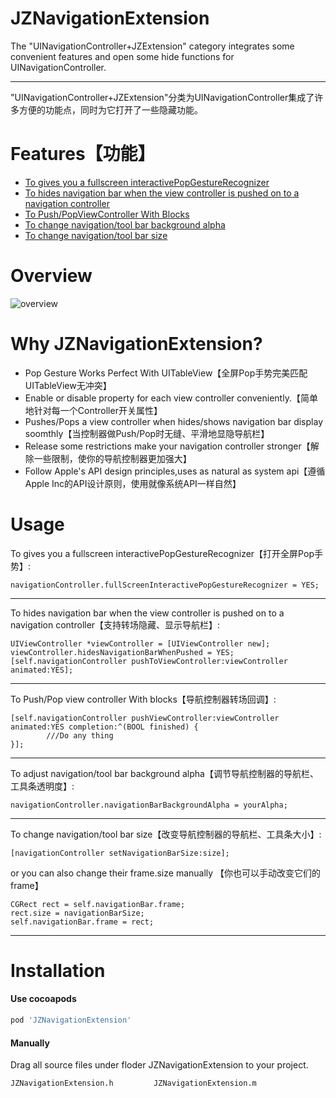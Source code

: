 # JZNavigationExtension
The "UINavigationController+JZExtension" category integrates some convenient features and open some hide functions for UINavigationController.
___
"UINavigationController+JZExtension"分类为UINavigationController集成了许多方便的功能点，同时为它打开了一些隐藏功能。
# Features【功能】
* [To gives you a fullscreen interactivePopGestureRecognizer](#FPG)
* [To hides navigation bar when the view controller is pushed on to a navigation controller](#HNBP)
* [To Push/PopViewController With Blocks](#PWB)
* [To change navigation/tool bar background alpha](#NBTA)
* [To change navigation/tool bar size](#NBTS)

# Overview

![overview](https://raw.githubusercontent.com/JazysYu/JZNavigationExtension/master/Snapshots/JZNavigationExtensionDemo.gif)

#	Why JZNavigationExtension?
* Pop Gesture Works Perfect With UITableView【全屏Pop手势完美匹配UITableView无冲突】
* Enable or disable property for each view controller conveniently.【简单地针对每一个Controller开关属性】
* Pushes/Pops a view controller when hides/shows navigation bar display soomthly【当控制器做Push/Pop时无缝、平滑地显隐导航栏】
* Release some restrictions make your navigation controller stronger【解除一些限制，使你的导航控制器更加强大】
* Follow Apple's API design principles,uses as natural
 as system api【遵循Apple Inc的API设计原则，使用就像系统API一样自然】

# Usage

<a id="FPG"></a>To gives you a fullscreen interactivePopGestureRecognizer【打开全屏Pop手势】:

``` objc
navigationController.fullScreenInteractivePopGestureRecognizer = YES;
```
___

<a id="HNBP"></a>To hides navigation bar when the view controller is pushed on to a navigation controller【支持转场隐藏、显示导航栏】:
``` objc
UIViewController *viewController = [UIViewController new];
viewController.hidesNavigationBarWhenPushed = YES;
[self.navigationController pushToViewController:viewController animated:YES];
```
___

<a id="PWB"></a>To Push/Pop view controller With blocks【导航控制器转场回调】:
``` objc
[self.navigationController pushViewController:viewController animated:YES completion:^(BOOL finished) {
		///Do any thing
}];
```
___

<a id="NBTA"></a>To adjust navigation/tool bar background alpha【调节导航控制器的导航栏、工具条透明度】:

``` objc
navigationController.navigationBarBackgroundAlpha = yourAlpha;
```
___

<a id="NBTS"></a>To change navigation/tool bar size【改变导航控制器的导航栏、工具条大小】:

``` objc
[navigationController setNavigationBarSize:size];
```

or you can also change their frame.size manually 【你也可以手动改变它们的frame】

``` objc
CGRect rect = self.navigationBar.frame;
rect.size = navigationBarSize;
self.navigationBar.frame = rect;
```
___

# Installation
#### Use cocoapods

``` ruby
pod 'JZNavigationExtension'
```

#### Manually
Drag all source files under floder JZNavigationExtension to your project.

``` objc
JZNavigationExtension.h			JZNavigationExtension.m
```